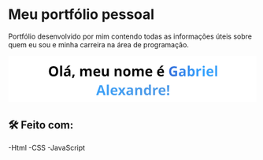 
# Meu portfólio pessoal

Portfólio desenvolvido por mim contendo todas as informações úteis sobre quem eu sou e minha carreira na área de programação.

![Logo](Imagens/Logo-readme.png)


## 🛠 Feito com:
-Html
-CSS
-JavaScript
